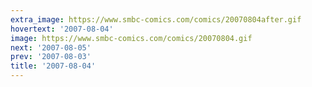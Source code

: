 ```yaml
---
extra_image: https://www.smbc-comics.com/comics/20070804after.gif
hovertext: '2007-08-04'
image: https://www.smbc-comics.com/comics/20070804.gif
next: '2007-08-05'
prev: '2007-08-03'
title: '2007-08-04'
---
```

